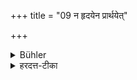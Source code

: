 +++
title = "09 न हृदयेन प्रार्थयेत्"

+++

<details><summary>Bühler</summary>

9. Nor shall he desire her in his heart.
</details>

<details><summary>हरदत्त-टीका</summary>

## सूत्रम्
न हृदयेन प्रार्थयेत् ॥ ९ ॥  
## टिप्पनी
हृदयेन मनसा स्त्रियं न प्रार्थयेत्—अपीयं मम स्यादिति ॥ ९ ॥
</details>
